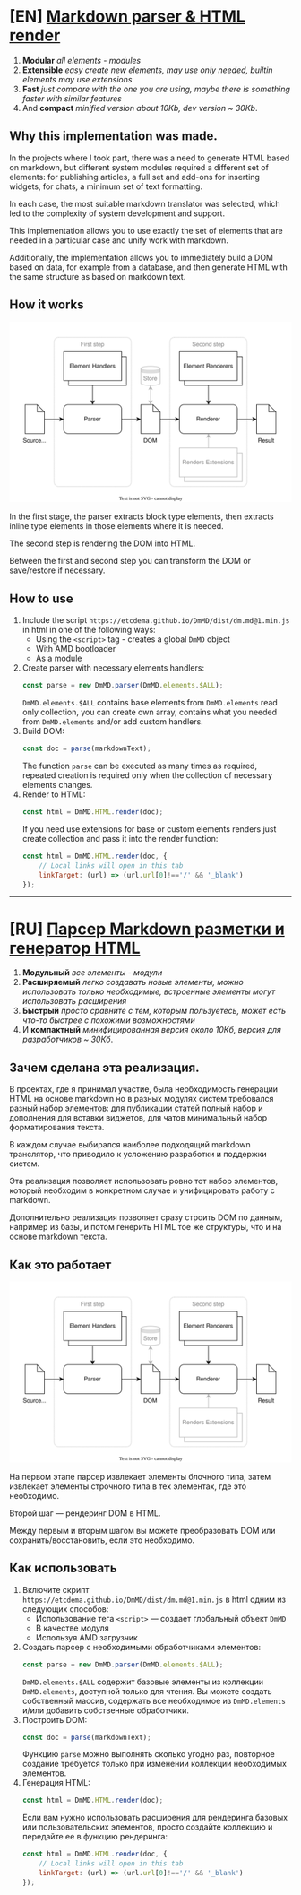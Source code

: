 # [EN] [Markdown parser & HTML render](https://etcdema.github.io/DmMD/ "View example")

1. **Modular** *all elements - modules*
1. **Extensible** *easy create new elements, may use only needed, builtin elements may use extensions*
1. **Fast** *just compare with the one you are using, maybe there is something faster with similar features*
1. And **compact** *minified version about 10Kb, dev version ~ 30Kb*.

## Why this implementation was made.

In the projects where I took part, there was a need to generate HTML based on markdown, but different system modules required a different set of elements: for publishing articles, a full set and add-ons for inserting widgets, for chats, a minimum set of text formatting.

In each case, the most suitable markdown translator was selected, which led to the complexity of system development and support.

This implementation allows you to use exactly the set of elements that are needed in a particular case and unify work with markdown.

Additionally, the implementation allows you to immediately build a DOM based on data, for example from a database, and then generate HTML with the same structure as based on markdown text.

## How it works

![Process](img/process.svg)

In the first stage, the parser extracts block type elements, then extracts inline type elements in those elements where it is needed.

The second step is rendering the DOM into HTML.

Between the first and second step you can transform the DOM or save/restore if necessary.

## How to use

1. Include the script `https://etcdema.github.io/DmMD/dist/dm.md@1.min.js` in html in one of the following ways:
     * Using the `<script>` tag - creates a global `DmMD` object
     * With AMD bootloader
     * As a module
1. Create parser with necessary elements handlers:
   ```js
   const parse = new DmMD.parser(DmMD.elements.$ALL);
   ``````
   `DmMD.elements.$ALL` contains base elements from `DmMD.elements` read only collection, you can create own array, contains what you needed from `DmMD.elements` and/or add custom handlers.
1. Build DOM:
    ```js
    const doc = parse(markdownText);
    ``````
    The function `parse` can be executed as many times as required, repeated creation is required only when the collection of necessary elements changes.
1. Render to HTML:
    ```js
    const html = DmMD.HTML.render(doc);
    ``````
    If you need use extensions for base or custom elements renders just create collection and pass it into the render function:
    ```js
    const html = DmMD.HTML.render(doc, { 
        // Local links will open in this tab
        linkTarget: (url) => (url.url[0]!=='/' && '_blank')
    });
    ``````
* * *
# [RU] [Парсер Markdown разметки и генератор HTML](https://etcdema.github.io/DmMD/ "Посмотреть пример")

1. **Модульный** *все элементы - модули*
1. **Расширяемый** *легко создавать новые элементы, можно использовать только необходимые, встроенные элементы могут использовать расширения*
1. **Быстрый** *просто сравните с тем, которым пользуетесь, может есть что-то быстрее с похожими возможностями*
1. И **компактный** *минифицированная версия около 10Кб, версия для разработчиков ~ 30Кб*.

## Зачем сделана эта реализация.

В проектах, где я принимал участие, была необходимость генерации HTML на основе markdown но в разных модулях систем требовался разный набор элементов: для публикации статей полный набор и дополнения для вставки виджетов, для чатов минимальный набор форматирования текста.

В каждом случае выбирался наиболее подходящий markdown транслятор, что приводило к усложению разработки и поддержки систем.

Эта реализация позволяет использовать ровно тот набор элементов, который необходим в конкретном случае и унифицировать работу с markdown.

Дополнительно реализация позволяет сразу строить DOM по данным, например из базы, и потом генерить HTML тое же структуры, что и на основе markdown текста.

## Как это работает

![Process](img/process.svg)

На первом этапе парсер извлекает элементы блочного типа, затем извлекает элементы строчного типа в тех элементах, где это необходимо.

Второй шаг — рендеринг DOM в HTML.

Между первым и вторым шагом вы можете преобразовать DOM или сохранить/восстановить, если это необходимо.

## Как использовать

1. Включите скрипт `https://etcdema.github.io/DmMD/dist/dm.md@1.min.js` в html одним из следующих способов:
   * Использование тега `<script>` — создает глобальный объект `DmMD`
   * В качестве модуля
   * Используя AMD загрузчик
1. Создать парсер с необходимыми обработчиками элементов:
    ```js
    const parse = new DmMD.parser(DmMD.elements.$ALL);
    ``````
    `DmMD.elements.$ALL` содержит базовые элементы из коллекции `DmMD.elements`, доступной только для чтения. Вы можете создать собственный массив, содержать все необходимое из `DmMD.elements` и/или добавить собственные обработчики.
1. Построить DOM:
    ```js
    const doc = parse(markdownText);
    ``````
    Функцию `parse` можно выполнять сколько угодно раз, повторное создание требуется только при изменении коллекции необходимых элементов.
1. Генерация HTML:
    ```js
    const html = DmMD.HTML.render(doc);
    ``````
    Если вам нужно использовать расширения для рендеринга базовых или пользовательских элементов, просто создайте коллекцию и передайте ее в функцию рендеринга:
    ```js
    const html = DmMD.HTML.render(doc, { 
        // Local links will open in this tab
        linkTarget: (url) => (url.url[0]!=='/' && '_blank')
    });
    ``````
